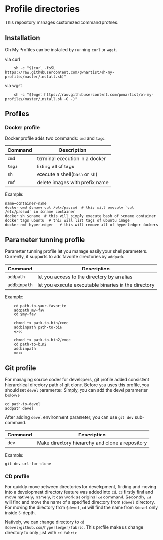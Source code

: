 # Profile directories

This repository manages customized command profiles.

## Installation
Oh My Profiles can be installed by running `curl` or `wget`.

via curl

``` shell
    sh -c "$(curl -fsSL https://raw.githubusercontent.com/pwnartist/oh-my-profiles/master/install.sh)"
```

via wget

``` shell
    sh -c "$(wget https://raw.githubusercontent.com/pwnartist/oh-my-profiles/master/install.sh -O -)"
```

## Profiles


### Docker profile

Docker profile adds two commands: `cmd` and `tags`.


| Command | Description                    |
|---------|--------------------------------|
| `cmd`   | terminal execution in a docker |
| `tags`  | listing all of tags            | 
| `sh`    | execute a shell(`bash` or `sh`)|
| `rmf`   | delete images with prefix name |

Example:

``` shell
name=container-name
docker cmd $cname cat /etc/passwd  # this will execute `cat /etc/passwd` in $cname container
docker sh $cname  # this will simply execute bash of $cname container
docker tags ubuntu  # this will list tags of ubuntu image
docker rmf hyperledger   # this will remove all of hyperledger dockers
```

## Parameter tunning profile

Parameter tunning profile let you manage easily your shell parameters. 
Currently, it supports to add favorite directories by `addpath`.

| Command | Description                    |
|---------|--------------------------------|
| `addpath`   | let you access to the directory by an alias |
| `addbinpath`   | let you execute executable binaries in the directory |

Example:

``` shell
    cd path-to-your-favorite
    addpath my-fav
    cd $my-fav
    
    chmod +x path-to-bin/exec
    addbinpath path-to-bin
    exec
    
    chmod +x path-to-bin2/exec
    cd path-to-bin2
    addbinpath
    exec
```

## Git profile
For managing source codes for developers, git profile added consistent hierarchical directory path of git clone.
Before you uses this profile, you should set `devel` paramerter. 
Simply, you can add the devel paramerter belows:

``` shell
cd path-to-devel
addpath devel
```

After adding `devel` environment parameter, you can use `git dev` sub-command.

| Command | Description                    |
|---------|--------------------------------|
| `dev`   | Make directory hierarchy and clone a repository |

Example:

``` shell
git dev url-for-clone
```

### CD profile
For quickly move between directories for development, finding and moving into a development directory feature was added into `cd`.
`cd` firstly find and move natively; namely, it can work as original `cd` command.
Secondly, `cd` will find and move the name of a specified directory from `$devel` directory.
For moving the directory from `$devel`, `cd` will find the name from `$devel` only inside 3-depth.

Natively, we can change directory to `cd $devel/github.com/hyperledger/fabric`.
This profile make us change directory to only just with `cd fabric`
